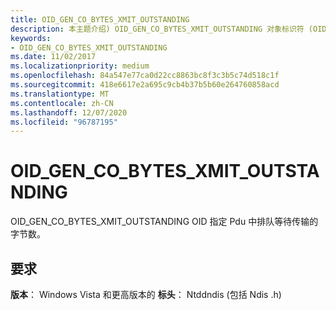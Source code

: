 ```yaml
---
title: OID_GEN_CO_BYTES_XMIT_OUTSTANDING
description: 本主题介绍) OID_GEN_CO_BYTES_XMIT_OUTSTANDING 对象标识符 (OID。
keywords:
- OID_GEN_CO_BYTES_XMIT_OUTSTANDING
ms.date: 11/02/2017
ms.localizationpriority: medium
ms.openlocfilehash: 84a547e77ca0d22cc8863bc8f3c3b5c74d518c1f
ms.sourcegitcommit: 418e6617e2a695c9cb4b37b5b60e264760858acd
ms.translationtype: MT
ms.contentlocale: zh-CN
ms.lasthandoff: 12/07/2020
ms.locfileid: "96787195"
---
```

# <a name="oid_gen_co_bytes_xmit_outstanding"></a>OID_GEN_CO_BYTES_XMIT_OUTSTANDING

OID_GEN_CO_BYTES_XMIT_OUTSTANDING OID 指定 Pdu 中排队等待传输的字节数。

## <a name="requirements"></a>要求

**版本**： Windows Vista 和更高版本的 **标头**： Ntddndis (包括 Ndis .h) 

